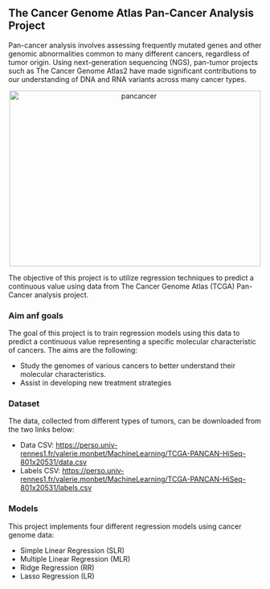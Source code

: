## The Cancer Genome Atlas Pan-Cancer Analysis Project

Pan-cancer analysis involves assessing frequently mutated genes and other genomic abnormalities common to many different cancers, regardless of tumor origin. Using next-generation sequencing (NGS), pan-tumor projects such as The Cancer Genome Atlas2 have made significant contributions to our understanding of DNA and RNA variants across many cancer types.
<div align="center">
  <img height="350" src="https://drive.google.com/uc?id=1wyCTVxiPnUHJXHJ24RR5Qr5kGfHEL-D0" alt="pancancer" width="500" />
</div>


The objective of this project is to utilize regression techniques to predict a continuous value using data from The Cancer Genome Atlas (TCGA) Pan-Cancer analysis project. 

### Aim anf goals 
The goal of this project is to train regression models using this data to predict a continuous value representing a specific molecular characteristic of cancers. The aims are the following:
- Study the genomes of various cancers to better understand their molecular characteristics.
- Assist in developing new treatment strategies


### Dataset
The data, collected from different types of tumors, can be downloaded from the two links below:
- Data CSV: https://perso.univ-rennes1.fr/valerie.monbet/MachineLearning/TCGA-PANCAN-HiSeq-801x20531/data.csv
- Labels CSV: https://perso.univ-rennes1.fr/valerie.monbet/MachineLearning/TCGA-PANCAN-HiSeq-801x20531/labels.csv

### Models
This project implements four different regression models using cancer genome data:
- Simple Linear Regression (SLR)
- Multiple Linear Regression (MLR)
- Ridge Regression (RR)
- Lasso Regression (LR)
